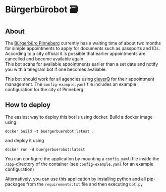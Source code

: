 # Bürgerbürobot 🗃

## About

The [Bürgerbüro Pinneberg](https://www.pinneberg.de/index.php?id=522) currently has a waiting time of about two months for simple appointments to apply for documents such as passports and IDs. According to a city official it is possible that earlier appointments are cancelled and become available again.  
This bot scans for available appointments earlier than a set date and notify you with a telegram bot if one becomes available.

This bot should work for all agencies using [cleverQ](https://www.cleverq.de/) for their appointment management. The ``config-example.yaml`` file includes an example configuration for the city of Pinneberg.

## How to deploy

The easiest way to deploy this bot is using docker. Build a docker image using

``docker build -t buergerbuerobot:latest .``

and deploy it using

``docker run -d buergerbuerobot:latest``

You can configure the application by mounting a ``config.yaml``-file inside the ``/app``-directory of the container (see ``config-example.yaml`` for an example configuration) 

Alternatively, you can use this application by installing python and all pip-packages from the ``requirements.txt`` file and then executing ``bot.py`` 